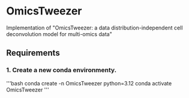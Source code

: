 # OmicsTweezer
Implementation of "OmicsTweezer: a data distribution-independent cell deconvolution model for multi-omics data"

## Requirements

### 1. Create a new conda environmenty.

'''bash
conda create -n OmicsTweezer python=3.12
conda activate OmicsTweezer
'''
